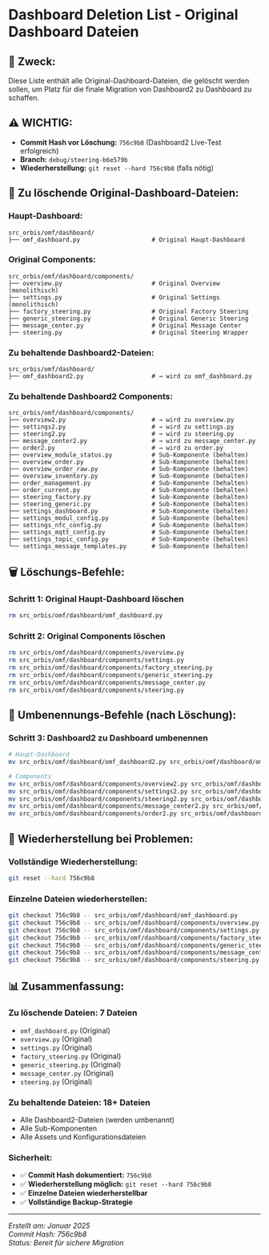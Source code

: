 # Dashboard Deletion List - Original Dashboard Dateien

## 🎯 **Zweck:**
Diese Liste enthält alle Original-Dashboard-Dateien, die gelöscht werden sollen, um Platz für die finale Migration von Dashboard2 zu Dashboard zu schaffen.

## ⚠️ **WICHTIG:**
- **Commit Hash vor Löschung:** `756c9b8` (Dashboard2 Live-Test erfolgreich)
- **Branch:** `debug/steering-b6e579b`
- **Wiederherstellung:** `git reset --hard 756c9b8` (falls nötig)

## 📁 **Zu löschende Original-Dashboard-Dateien:**

### **Haupt-Dashboard:**
```
src_orbis/omf/dashboard/
├── omf_dashboard.py                    # Original Haupt-Dashboard
```

### **Original Components:**
```
src_orbis/omf/dashboard/components/
├── overview.py                         # Original Overview (monolithisch)
├── settings.py                         # Original Settings (monolithisch)
├── factory_steering.py                 # Original Factory Steering
├── generic_steering.py                 # Original Generic Steering
├── message_center.py                   # Original Message Center
├── steering.py                         # Original Steering Wrapper
```

### **Zu behaltende Dashboard2-Dateien:**
```
src_orbis/omf/dashboard/
├── omf_dashboard2.py                   # → wird zu omf_dashboard.py
```

### **Zu behaltende Dashboard2 Components:**
```
src_orbis/omf/dashboard/components/
├── overview2.py                        # → wird zu overview.py
├── settings2.py                        # → wird zu settings.py
├── steering2.py                        # → wird zu steering.py
├── message_center2.py                  # → wird zu message_center.py
├── order2.py                           # → wird zu order.py
├── overview_module_status.py           # Sub-Komponente (behalten)
├── overview_order.py                   # Sub-Komponente (behalten)
├── overview_order_raw.py               # Sub-Komponente (behalten)
├── overview_inventory.py               # Sub-Komponente (behalten)
├── order_management.py                 # Sub-Komponente (behalten)
├── order_current.py                    # Sub-Komponente (behalten)
├── steering_factory.py                 # Sub-Komponente (behalten)
├── steering_generic.py                 # Sub-Komponente (behalten)
├── settings_dashboard.py               # Sub-Komponente (behalten)
├── settings_modul_config.py            # Sub-Komponente (behalten)
├── settings_nfc_config.py              # Sub-Komponente (behalten)
├── settings_mqtt_config.py             # Sub-Komponente (behalten)
├── settings_topic_config.py            # Sub-Komponente (behalten)
└── settings_message_templates.py       # Sub-Komponente (behalten)
```

## 🗑️ **Löschungs-Befehle:**

### **Schritt 1: Original Haupt-Dashboard löschen**
```bash
rm src_orbis/omf/dashboard/omf_dashboard.py
```

### **Schritt 2: Original Components löschen**
```bash
rm src_orbis/omf/dashboard/components/overview.py
rm src_orbis/omf/dashboard/components/settings.py
rm src_orbis/omf/dashboard/components/factory_steering.py
rm src_orbis/omf/dashboard/components/generic_steering.py
rm src_orbis/omf/dashboard/components/message_center.py
rm src_orbis/omf/dashboard/components/steering.py
```

## 🔄 **Umbenennungs-Befehle (nach Löschung):**

### **Schritt 3: Dashboard2 zu Dashboard umbenennen**
```bash
# Haupt-Dashboard
mv src_orbis/omf/dashboard/omf_dashboard2.py src_orbis/omf/dashboard/omf_dashboard.py

# Components
mv src_orbis/omf/dashboard/components/overview2.py src_orbis/omf/dashboard/components/overview.py
mv src_orbis/omf/dashboard/components/settings2.py src_orbis/omf/dashboard/components/settings.py
mv src_orbis/omf/dashboard/components/steering2.py src_orbis/omf/dashboard/components/steering.py
mv src_orbis/omf/dashboard/components/message_center2.py src_orbis/omf/dashboard/components/message_center.py
mv src_orbis/omf/dashboard/components/order2.py src_orbis/omf/dashboard/components/order.py
```

## 🚨 **Wiederherstellung bei Problemen:**

### **Vollständige Wiederherstellung:**
```bash
git reset --hard 756c9b8
```

### **Einzelne Dateien wiederherstellen:**
```bash
git checkout 756c9b8 -- src_orbis/omf/dashboard/omf_dashboard.py
git checkout 756c9b8 -- src_orbis/omf/dashboard/components/overview.py
git checkout 756c9b8 -- src_orbis/omf/dashboard/components/settings.py
git checkout 756c9b8 -- src_orbis/omf/dashboard/components/factory_steering.py
git checkout 756c9b8 -- src_orbis/omf/dashboard/components/generic_steering.py
git checkout 756c9b8 -- src_orbis/omf/dashboard/components/message_center.py
git checkout 756c9b8 -- src_orbis/omf/dashboard/components/steering.py
```

## 📊 **Zusammenfassung:**

### **Zu löschende Dateien:** 7 Dateien
- `omf_dashboard.py` (Original)
- `overview.py` (Original)
- `settings.py` (Original)
- `factory_steering.py` (Original)
- `generic_steering.py` (Original)
- `message_center.py` (Original)
- `steering.py` (Original)

### **Zu behaltende Dateien:** 18+ Dateien
- Alle Dashboard2-Dateien (werden umbenannt)
- Alle Sub-Komponenten
- Alle Assets und Konfigurationsdateien

### **Sicherheit:**
- ✅ **Commit Hash dokumentiert:** `756c9b8`
- ✅ **Wiederherstellung möglich:** `git reset --hard 756c9b8`
- ✅ **Einzelne Dateien wiederherstellbar**
- ✅ **Vollständige Backup-Strategie**

---

*Erstellt am: Januar 2025*  
*Commit Hash: 756c9b8*  
*Status: Bereit für sichere Migration*
